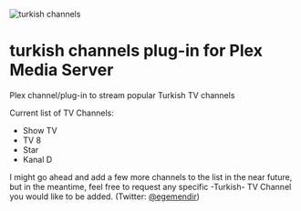 ![turkish channels](http://i.imgur.com/KOOTYo7.png?1)

# turkish channels plug-in for Plex Media Server

Plex channel/plug-in to stream popular Turkish TV channels

Current list of TV Channels:

* Show TV
* TV 8
* Star
* Kanal D

I might go ahead and add a few more channels to the list in the near future, but in the meantime, feel free to request any specific -Turkish- TV Channel you would like to be added. (Twitter: [@egemendir](https://twitter.com/egemendir))

